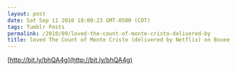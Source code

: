 ```yaml
---
layout: post
date: Sat Sep 11 2010 18:00:23 GMT-0500 (CDT)
tags: Tumblr Posts
permalink: /2010/09/loved-the-count-of-monte-cristo-delivered-by
title: loved The Count of Monte Cristo (delivered by Netflix) on Boxee
---
```


[http://bit.ly/bhQA4g](http://bit.ly/bhQA4g)
